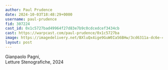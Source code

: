 ```yaml
---
author: Paul Prudence
date: 2024-10-03T18:48:29+0000
username: paul-prudence
fid: 307224
cast_id: 0x1c5727bad49964f27d83e7b9c0cdcedcef3434cb
cast: https://warpcast.com/paul-prudence/0x1c5727ba
image: https://imagedelivery.net/BXluQx4ige9GuW0Ia56BHw/3cd6311a-dc6e-458c-3af2-acacaa1bdb00/original
layout: post
---
```

Gianpaolo Pagni,   
Letture Stenografiche, 2024  

<img src='https://imagedelivery.net/BXluQx4ige9GuW0Ia56BHw/3cd6311a-dc6e-458c-3af2-acacaa1bdb00/original' alt='' referrerpolicy='no-referrer'/>